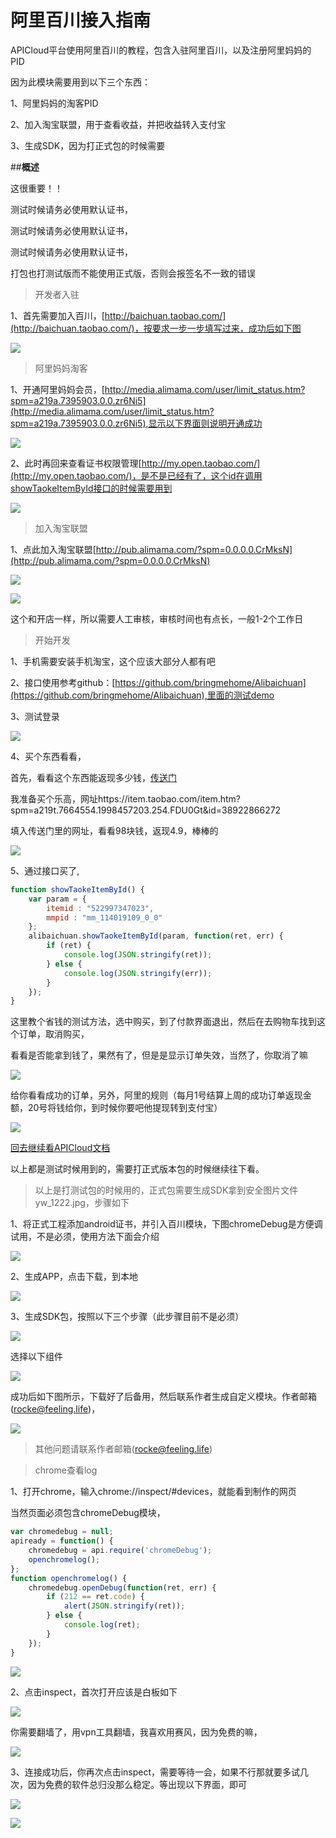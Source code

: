 # 阿里百川接入指南
APICloud平台使用阿里百川的教程，包含入驻阿里百川，以及注册阿里妈妈的PID

因为此模块需要用到以下三个东西：

1、阿里妈妈的淘客PID

2、加入淘宝联盟，用于查看收益，并把收益转入支付宝

3、生成SDK，因为打正式包的时候需要

##**概述**

这很重要！！

测试时候请务必使用默认证书，

测试时候请务必使用默认证书，

测试时候请务必使用默认证书，

打包也打测试版而不能使用正式版，否则会报签名不一致的错误


>开发者入驻

1、首先需要加入百川，[http://baichuan.taobao.com/](http://baichuan.taobao.com/)，按要求一步一步填写过来，成功后如下图

![](./img/03.png)


>阿里妈妈淘客

1、开通阿里妈妈会员，[http://media.alimama.com/user/limit_status.htm?spm=a219a.7395903.0.0.zr6Ni5](http://media.alimama.com/user/limit_status.htm?spm=a219a.7395903.0.0.zr6Ni5),显示以下界面则说明开通成功

![](./img/07.png)

2、此时再回来查看证书权限管理[http://my.open.taobao.com/](http://my.open.taobao.com/)，是不是已经有了，这个id在调用showTaokeItemById接口的时候需要用到

![](./img/08.png)


>加入淘宝联盟

1、点此加入淘宝联盟[http://pub.alimama.com/?spm=0.0.0.0.CrMksN](http://pub.alimama.com/?spm=0.0.0.0.CrMksN)

![](./img/09.png)

![](./img/10.png)

这个和开店一样，所以需要人工审核，审核时间也有点长，一般1-2个工作日


>开始开发

1、手机需要安装手机淘宝，这个应该大部分人都有吧

2、接口使用参考github：[https://github.com/bringmehome/Alibaichuan](https://github.com/bringmehome/Alibaichuan),里面的测试demo

3、测试登录

![](./img/16.png)

4、买个东西看看，

首先，看看这个东西能返现多少钱，[传送门](http://pub.alimama.com/myunion.htm?spm=a219t.7473494.1998155389.3.ocD5gU#!/promo/self/items)

我准备买个乐高，网址https://item.taobao.com/item.htm?spm=a219t.7664554.1998457203.254.FDU0Gt&id=38922866272

填入传送门里的网址，看看98块钱，返现4.9，棒棒的

![](./img/22.png)

5、通过接口买了,

```js
function showTaokeItemById() {
	var param = {
		itemid : "522997347023",
		mmpid : "mm_114019109_0_0"
	};
	alibaichuan.showTaokeItemById(param, function(ret, err) {
		if (ret) {
			console.log(JSON.stringify(ret));
		} else {
			console.log(JSON.stringify(err));
		}
	});
}
```

这里教个省钱的测试方法，选中购买，到了付款界面退出，然后在去购物车找到这个订单，取消购买，

看看是否能拿到钱了，果然有了，但是是显示订单失效，当然了，你取消了嘛

![](./img/23.png)

给你看看成功的订单，另外，阿里的规则（每月1号结算上周的成功订单返现金额，20号将钱给你，到时候你要吧他提现转到支付宝）

![](./img/24.png)



[回去继续看APICloud文档](http://docs.apicloud.com/端API/开放SDK/alibaichuan)

以上都是测试时候用到的，需要打正式版本包的时候继续往下看。



>以上是打测试包的时候用的，正式包需要生成SDK拿到安全图片文件yw_1222.jpg，步骤如下

1、将正式工程添加android证书，并引入百川模块，下图chromeDebug是方便调试用，不是必须，使用方法下面会介绍

![](./img/01.png)

2、生成APP，点击下载，到本地

![](./img/02.png)

3、生成SDK包，按照以下三个步骤（此步骤目前不是必须）

![](./img/04.png)

选择以下组件

![](./img/05.png)

成功后如下图所示，下载好了后备用，然后联系作者生成自定义模块。作者邮箱(rocke@feeling.life)，

![](./img/06.png)


>其他问题请联系作者邮箱(rocke@feeling.life)

>chrome查看log

1、打开chrome，输入chrome://inspect/#devices，就能看到制作的网页

当然页面必须包含chromeDebug模块，
```js
var chromedebug = null;
apiready = function() {
	chromedebug = api.require('chromeDebug');
	openchromelog();
};
function openchromelog() {
	chromedebug.openDebug(function(ret, err) {
		if (212 == ret.code) {
			alert(JSON.stringify(ret));
		} else {
			console.log(ret);
		}
	});
}
```

![](./img/11.png)

2、点击inspect，首次打开应该是白板如下

![](./img/12.png)

你需要翻墙了，用vpn工具翻墙，我喜欢用赛风，因为免费的嘛，

![](./img/13.png)

3、连接成功后，你再次点击inspect，需要等待一会，如果不行那就要多试几次，因为免费的软件总归没那么稳定。等出现以下界面，即可

![](./img/14.png)

![](./img/15.png)




